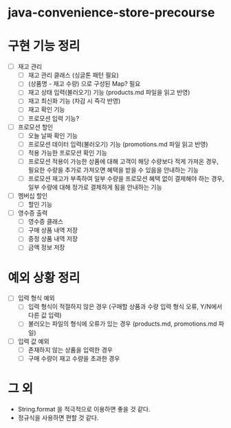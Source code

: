 # java-convenience-store-precourse

# 구현 기능 정리
- [ ] 재고 관리
  - [ ] 재고 관리 클래스 (싱글톤 패턴 필요)
  - [ ] (상품명 - 재고 수량) 으로 구성된 Map? 필요
  - [ ] 재고 상태 입력(불러오기) 기능 (products.md 파일을 읽고 반영)
  - [ ] 재고 최신화 기능 (차감 시 즉각 반영)
  - [ ] 재고 확인 기능
  - [ ] 프로모션 입력 기능?
- [ ] 프로모션 할인
  - [ ] 오늘 날짜 확인 기능
  - [ ] 프로모션 데이터 입력(불러오기) 기능 (promotions.md 파일 읽고 반영)
  - [ ] 적용 가능한 프로모션 확인 기능
  - [ ] 프로모션 적용이 가능한 상품에 대해 고객이 해당 수량보다 적게 가져온 경우, 필요한 수량을 추가로 가져오면 혜택을 받을 수 있음을 안내하는 기능
  - [ ] 프로모션 재고가 부족하여 일부 수량을 프로모션 혜택 없이 결제해야 하는 경우, 일부 수량에 대해 정가로 결제하게 됨을 안내하는 기능
- [ ] 멤버십 할인
  - [ ] 할인 기능
- [ ] 영수증 출력
  - [ ] 영수증 클래스
  - [ ] 구매 상품 내역 저장
  - [ ] 증정 상품 내역 저장
  - [ ] 금액 정보 저장
# 예외 상황 정리
- [ ] 입력 형식 예외
  - [ ] 입력 형식이 적절하지 않은 경우 (구매할 상품과 수량 입력 형식 오류, Y/N에서 다른 값 입력)
  - [ ] 불러오는 파일의 형식에 오류가 있는 경우 (products.md, promotions.md 파일)

- [ ] 입력 값 예외
  - [ ] 존재하지 않는 상품을 입력한 경우
  - [ ] 구매 수량이 재고 수량을 초과한 경우

# 그 외
+ String.format 을 적극적으로 이용하면 좋을 것 같다.
+ 정규식을 사용하면 편할 것 같다.